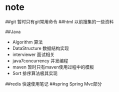 ﻿# note
##git
暂时只有git常用命令
##html
以前搜集的一些资料

##Java
* Algorithm        算法
* DataStructure    数据结构实现
* interviewer      面试相关
* java7concurrency 并发编程
* maven            暂时只有maven使用过程中的模板
* Sort             排序算法极其实现

##redis
快速使用笔记
##spring
Spring Mvc部分

